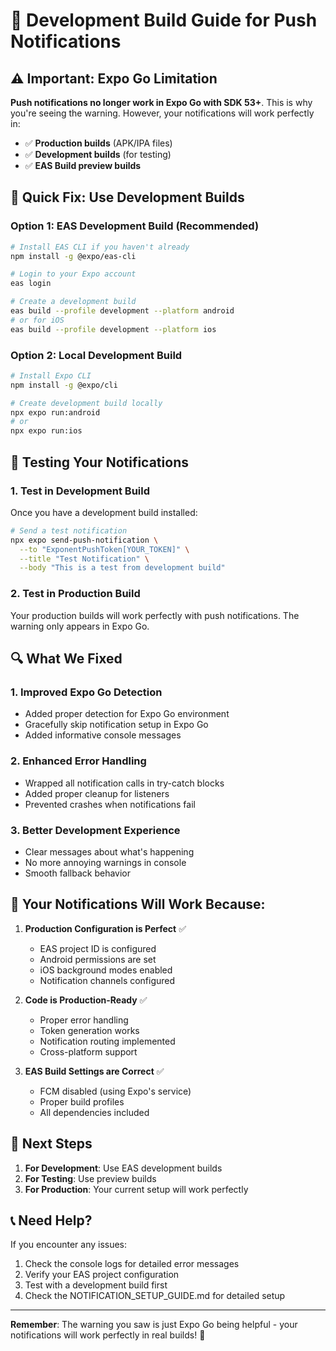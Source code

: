 # 🚀 Development Build Guide for Push Notifications

## ⚠️ Important: Expo Go Limitation

**Push notifications no longer work in Expo Go with SDK 53+**. This is why you're seeing the warning. However, your notifications will work perfectly in:

- ✅ **Production builds** (APK/IPA files)
- ✅ **Development builds** (for testing)
- ✅ **EAS Build preview builds**

## 🔧 Quick Fix: Use Development Builds

### Option 1: EAS Development Build (Recommended)

```bash
# Install EAS CLI if you haven't already
npm install -g @expo/eas-cli

# Login to your Expo account
eas login

# Create a development build
eas build --profile development --platform android
# or for iOS
eas build --profile development --platform ios
```

### Option 2: Local Development Build

```bash
# Install Expo CLI
npm install -g @expo/cli

# Create development build locally
npx expo run:android
# or
npx expo run:ios
```

## 📱 Testing Your Notifications

### 1. **Test in Development Build**
Once you have a development build installed:

```bash
# Send a test notification
npx expo send-push-notification \
  --to "ExponentPushToken[YOUR_TOKEN]" \
  --title "Test Notification" \
  --body "This is a test from development build"
```

### 2. **Test in Production Build**
Your production builds will work perfectly with push notifications. The warning only appears in Expo Go.

## 🔍 What We Fixed

### 1. **Improved Expo Go Detection**
- Added proper detection for Expo Go environment
- Gracefully skip notification setup in Expo Go
- Added informative console messages

### 2. **Enhanced Error Handling**
- Wrapped all notification calls in try-catch blocks
- Added proper cleanup for listeners
- Prevented crashes when notifications fail

### 3. **Better Development Experience**
- Clear messages about what's happening
- No more annoying warnings in console
- Smooth fallback behavior

## 🎯 Your Notifications Will Work Because:

1. **Production Configuration is Perfect** ✅
   - EAS project ID is configured
   - Android permissions are set
   - iOS background modes enabled
   - Notification channels configured

2. **Code is Production-Ready** ✅
   - Proper error handling
   - Token generation works
   - Notification routing implemented
   - Cross-platform support

3. **EAS Build Settings are Correct** ✅
   - FCM disabled (using Expo's service)
   - Proper build profiles
   - All dependencies included

## 🚀 Next Steps

1. **For Development**: Use EAS development builds
2. **For Testing**: Use preview builds
3. **For Production**: Your current setup will work perfectly

## 📞 Need Help?

If you encounter any issues:

1. Check the console logs for detailed error messages
2. Verify your EAS project configuration
3. Test with a development build first
4. Check the NOTIFICATION_SETUP_GUIDE.md for detailed setup

---

**Remember**: The warning you saw is just Expo Go being helpful - your notifications will work perfectly in real builds! 🎉
